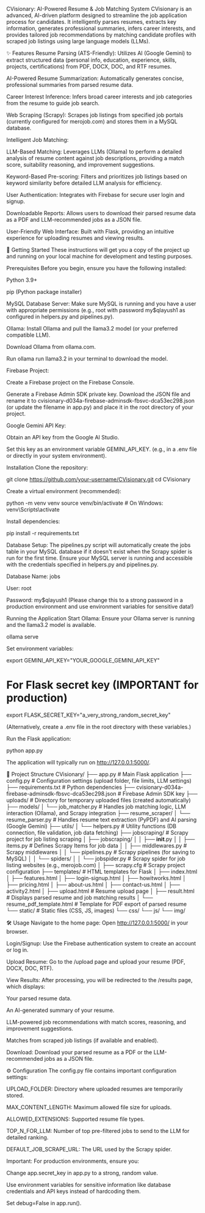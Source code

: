 CVisionary: AI-Powered Resume & Job Matching System
CVisionary is an advanced, AI-driven platform designed to streamline the job application process for candidates. It intelligently parses resumes, extracts key information, generates professional summaries, infers career interests, and provides tailored job recommendations by matching candidate profiles with scraped job listings using large language models (LLMs).

✨ Features
Resume Parsing (ATS-Friendly): Utilizes AI (Google Gemini) to extract structured data (personal info, education, experience, skills, projects, certifications) from PDF, DOCX, DOC, and RTF resumes.

AI-Powered Resume Summarization: Automatically generates concise, professional summaries from parsed resume data.

Career Interest Inference: Infers broad career interests and job categories from the resume to guide job search.

Web Scraping (Scrapy): Scrapes job listings from specified job portals (currently configured for merojob.com) and stores them in a MySQL database.

Intelligent Job Matching:

LLM-Based Matching: Leverages LLMs (Ollama) to perform a detailed analysis of resume content against job descriptions, providing a match score, suitability reasoning, and improvement suggestions.

Keyword-Based Pre-scoring: Filters and prioritizes job listings based on keyword similarity before detailed LLM analysis for efficiency.

User Authentication: Integrates with Firebase for secure user login and signup.

Downloadable Reports: Allows users to download their parsed resume data as a PDF and LLM-recommended jobs as a JSON file.

User-Friendly Web Interface: Built with Flask, providing an intuitive experience for uploading resumes and viewing results.

🚀 Getting Started
These instructions will get you a copy of the project up and running on your local machine for development and testing purposes.

Prerequisites
Before you begin, ensure you have the following installed:

Python 3.9+

pip (Python package installer)

MySQL Database Server: Make sure MySQL is running and you have a user with appropriate permissions (e.g., root with password my$qlayush1 as configured in helpers.py and pipelines.py).

Ollama: Install Ollama and pull the llama3.2 model (or your preferred compatible LLM).

Download Ollama from ollama.com.

Run ollama run llama3.2 in your terminal to download the model.

Firebase Project:

Create a Firebase project on the Firebase Console.

Generate a Firebase Admin SDK private key. Download the JSON file and rename it to cvisionary-d034a-firebase-adminsdk-fbsvc-dca53ec298.json (or update the filename in app.py) and place it in the root directory of your project.

Google Gemini API Key:

Obtain an API key from the Google AI Studio.

Set this key as an environment variable GEMINI_API_KEY. (e.g., in a .env file or directly in your system environment).

Installation
Clone the repository:

git clone https://github.com/your-username/CVisionary.git
cd CVisionary

Create a virtual environment (recommended):

python -m venv venv
source venv/bin/activate  # On Windows: venv\Scripts\activate

Install dependencies:

pip install -r requirements.txt

Database Setup:
The pipelines.py script will automatically create the jobs table in your MySQL database if it doesn't exist when the Scrapy spider is run for the first time. Ensure your MySQL server is running and accessible with the credentials specified in helpers.py and pipelines.py.

Database Name: jobs

User: root

Password: my$qlayush1 (Please change this to a strong password in a production environment and use environment variables for sensitive data!)

Running the Application
Start Ollama: Ensure your Ollama server is running and the llama3.2 model is available.

ollama serve

Set environment variables:

export GEMINI_API_KEY="YOUR_GOOGLE_GEMINI_API_KEY"
# For Flask secret key (IMPORTANT for production)
export FLASK_SECRET_KEY="a_very_strong_random_secret_key"

(Alternatively, create a .env file in the root directory with these variables.)

Run the Flask application:

python app.py

The application will typically run on http://127.0.0.1:5000/.

📂 Project Structure
CVisionary/
├── app.py                      # Main Flask application
├── config.py                   # Configuration settings (upload folder, file limits, LLM settings)
├── requirements.txt            # Python dependencies
├── cvisionary-d034a-firebase-adminsdk-fbsvc-dca53ec298.json # Firebase Admin SDK key
├── uploads/                    # Directory for temporary uploaded files (created automatically)
├── models/
│   └── job_matcher.py          # Handles job matching logic, LLM interaction (Ollama), and Scrapy integration
├── resume_scraper/
│   └── resume_parser.py        # Handles resume text extraction (PyPDF) and AI parsing (Google Gemini)
├── utils/
│   └── helpers.py              # Utility functions (DB connection, file validation, job data fetching)
├── jobscraping/                # Scrapy project for job listing scraping
│   ├── jobscraping/
│   │   ├── __init__.py
│   │   ├── items.py            # Defines Scrapy Items for job data
│   │   ├── middlewares.py      # Scrapy middlewares
│   │   └── pipelines.py        # Scrapy pipelines (for saving to MySQL)
│   │   └── spiders/
│   │       └── jobspider.py    # Scrapy spider for job listing websites (e.g., merojob.com)
│   ├── scrapy.cfg              # Scrapy project configuration
├── templates/                  # HTML templates for Flask
│   ├── index.html
│   ├── features.html
│   ├── login-signup.html
│   ├── howitworks.html
│   ├── pricing.html
│   ├── about-us.html
│   ├── contact-us.html
│   ├── activity2.html
│   ├── upload.html             # Resume upload page
│   ├── result.html             # Displays parsed resume and job matching results
│   └── resume_pdf_template.html # Template for PDF export of parsed resume
└── static/                     # Static files (CSS, JS, images)
    └── css/
    └── js/
    └── img/

🛠️ Usage
Navigate to the home page: Open http://127.0.0.1:5000/ in your browser.

Login/Signup: Use the Firebase authentication system to create an account or log in.

Upload Resume: Go to the /upload page and upload your resume (PDF, DOCX, DOC, RTF).

View Results: After processing, you will be redirected to the /results page, which displays:

Your parsed resume data.

An AI-generated summary of your resume.

LLM-powered job recommendations with match scores, reasoning, and improvement suggestions.

Matches from scraped job listings (if available and enabled).

Download: Download your parsed resume as a PDF or the LLM-recommended jobs as a JSON file.

⚙️ Configuration
The config.py file contains important configuration settings:

UPLOAD_FOLDER: Directory where uploaded resumes are temporarily stored.

MAX_CONTENT_LENGTH: Maximum allowed file size for uploads.

ALLOWED_EXTENSIONS: Supported resume file types.

TOP_N_FOR_LLM: Number of top pre-filtered jobs to send to the LLM for detailed ranking.

DEFAULT_JOB_SCRAPE_URL: The URL used by the Scrapy spider.

Important: For production environments, ensure you:

Change app.secret_key in app.py to a strong, random value.

Use environment variables for sensitive information like database credentials and API keys instead of hardcoding them.

Set debug=False in app.run().


